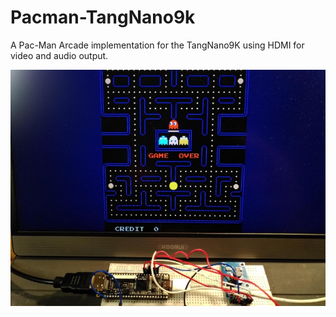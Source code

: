 # Pacman-TangNano9k

A Pac-Man Arcade implementation for the TangNano9K using HDMI for
video and audio output.

![PacMan](images/pacman_hdmi_wide.jpeg)

